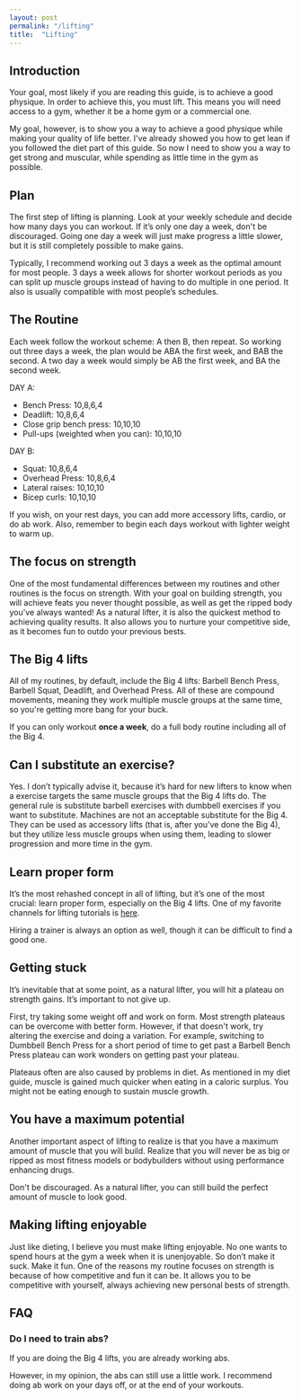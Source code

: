 ```yaml
---
layout: post
permalink: "/lifting"
title:  "Lifting"
---
```

## Introduction

Your goal, most likely if you are reading this guide, is to achieve a good physique. In order to achieve this, you must lift. This means you will need access to a gym, whether it be a home gym or a commercial one.

My goal, however, is to show you a way to achieve a good physique while making your quality of life better. I've already showed you how to get lean if you followed the diet part of this guide. So now I need to show you a way to get strong and muscular, while spending as little time in the gym as possible.

## Plan

The first step of lifting is planning. Look at your weekly schedule and decide how many days you can workout. If it’s only one day a week, don't be discouraged. Going one day a week will just make progress a little slower, but it is still completely possible to make gains.

Typically, I recommend working out 3 days a week as the optimal amount for most people. 3 days a week allows for shorter workout periods as you can split up muscle groups instead of having to do multiple in one period. It also is usually compatible with most people’s schedules.

## The Routine

Each week follow the workout scheme: A then B, then repeat. So working out three days a week, the plan would be ABA the first week, and BAB the second. A two day a week would simply be AB the first week, and BA the second week.

DAY A:

+ Bench Press: 10,8,6,4
+ Deadlift: 10,8,6,4
+ Close grip bench press: 10,10,10
+ Pull-ups (weighted when you can): 10,10,10

DAY B:
+ Squat: 10,8,6,4
+ Overhead Press: 10,8,6,4
+ Lateral raises: 10,10,10
+ Bicep curls: 10,10,10

If you wish, on your rest days, you can add more accessory lifts, cardio, or do ab work. Also, remember to begin each days workout with lighter weight to warm up.

## The focus on strength

One of the most fundamental differences between my routines and other routines is the focus on strength. With your goal on building strength, you will achieve feats you never thought possible, as well as get the ripped body you've always wanted! As a natural lifter, it is also the quickest method to achieving quality results. It also allows you to nurture your competitive side, as it becomes fun to outdo your previous bests.

## The Big 4 lifts

All of my routines, by default, include the Big 4 lifts: Barbell Bench Press, Barbell Squat, Deadlift, and Overhead Press. All of these are compound movements, meaning they work multiple muscle groups at the same time, so you're getting more bang for your buck.

 If you can only workout **once a week**, do a full body routine including all of the Big 4.

## Can I substitute an exercise?

Yes. I don’t typically advise it, because it’s hard for new lifters to know when a exercise targets the same muscle groups that the Big 4 lifts do. The general rule is substitute barbell exercises with dumbbell exercises if you want to substitute. Machines are not an acceptable substitute for the Big 4. They can be used as accessory lifts (that is, after you’ve done the Big 4), but they utilize less muscle groups when using them, leading to slower progression and more time in the gym.

## Learn proper form

It’s the most rehashed concept in all of lifting, but it’s one of the most crucial: learn proper form, especially on the Big 4 lifts. One of my favorite channels for lifting tutorials is [here](https://www.youtube.com/user/athrall7/videos?sort=p).

Hiring a trainer is always an option as well, though it can be difficult to find a good one.

## Getting stuck

It’s inevitable that at some point, as a natural lifter, you will hit a plateau on strength gains. It’s important to not give up.

First, try taking some weight off and work on form. Most strength plateaus can be overcome with better form. However, if that doesn't work, try altering the exercise and doing a variation. For example, switching to Dumbbell Bench Press for a short period of time to get past a Barbell Bench Press plateau can work wonders on getting past your plateau.

Plateaus often are also caused by problems in diet. As mentioned in my diet guide, muscle is gained much quicker when eating in a caloric surplus. You might not be eating enough to sustain muscle growth.

## You have a maximum potential

Another important aspect of lifting to realize is that you have a maximum amount of muscle that you will build. Realize that you will never be as big or ripped as most fitness models or bodybuilders without using performance enhancing drugs.

Don't be discouraged. As a natural lifter, you can still build the perfect amount of muscle to look good.

## Making lifting enjoyable

Just like dieting, I believe you must make lifting enjoyable. No one wants to spend hours at the gym a week when it is unenjoyable. So don’t make it suck. Make it fun. One of the reasons my routine focuses on strength is because of how competitive and fun it can be. It allows you to be competitive with yourself, always achieving new personal bests of strength.

## FAQ

### Do I need to train abs?

If you are doing the Big 4 lifts, you are already working abs.

However, in my opinion, the abs can still use a little work. I recommend doing ab work on your days off, or at the end of your workouts.
